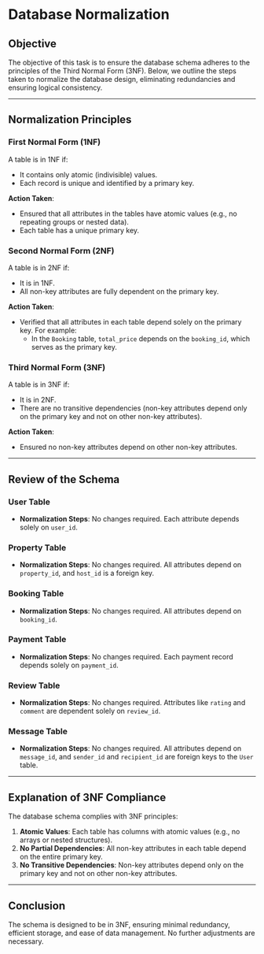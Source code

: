 # Database Normalization

## Objective

The objective of this task is to ensure the database schema adheres to the principles of the Third Normal Form (3NF). Below, we outline the steps taken to normalize the database design, eliminating redundancies and ensuring logical consistency.

---

## Normalization Principles

### First Normal Form (1NF)

A table is in 1NF if:

- It contains only atomic (indivisible) values.
- Each record is unique and identified by a primary key.

**Action Taken**:

- Ensured that all attributes in the tables have atomic values (e.g., no repeating groups or nested data).
- Each table has a unique primary key.

### Second Normal Form (2NF)

A table is in 2NF if:

- It is in 1NF.
- All non-key attributes are fully dependent on the primary key.

**Action Taken**:

- Verified that all attributes in each table depend solely on the primary key. For example:
  - In the `Booking` table, `total_price` depends on the `booking_id`, which serves as the primary key.

### Third Normal Form (3NF)

A table is in 3NF if:

- It is in 2NF.
- There are no transitive dependencies (non-key attributes depend only on the primary key and not on other non-key attributes).

**Action Taken**:

- Ensured no non-key attributes depend on other non-key attributes.

---

## Review of the Schema

### User Table

- **Normalization Steps**: No changes required. Each attribute depends solely on `user_id`.

### Property Table

- **Normalization Steps**: No changes required. All attributes depend on `property_id`, and `host_id` is a foreign key.

### Booking Table

- **Normalization Steps**: No changes required. All attributes depend on `booking_id`.

### Payment Table

- **Normalization Steps**: No changes required. Each payment record depends solely on `payment_id`.

### Review Table

- **Normalization Steps**: No changes required. Attributes like `rating` and `comment` are dependent solely on `review_id`.

### Message Table

- **Normalization Steps**: No changes required. All attributes depend on `message_id`, and `sender_id` and `recipient_id` are foreign keys to the `User` table.

---

## Explanation of 3NF Compliance

The database schema complies with 3NF principles:

1. **Atomic Values**: Each table has columns with atomic values (e.g., no arrays or nested structures).
2. **No Partial Dependencies**: All non-key attributes in each table depend on the entire primary key.
3. **No Transitive Dependencies**: Non-key attributes depend only on the primary key and not on other non-key attributes.

---

## Conclusion

The schema is designed to be in 3NF, ensuring minimal redundancy, efficient storage, and ease of data management. No further adjustments are necessary.

